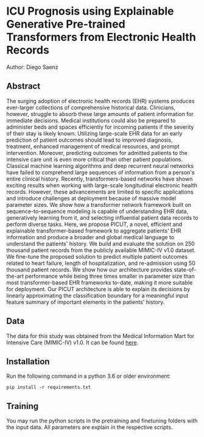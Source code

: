 # ICU Prognosis using Explainable Generative Pre-trained Transformers from Electronic Health Records

Author: Diego Saenz

## Abstract

The surging adoption of electronic health records (EHR) systems produces ever-larger collections of comprehensive historical data. Clinicians, however, struggle to absorb these large amounts of patient information for immediate decisions. Medical institutions could also be prepared to administer beds and spaces efficiently for incoming patients if the severity of their stay is likely known. Utilizing large-scale EHR data for an early prediction of patient outcomes should lead to improved diagnosis, treatment, enhanced management of medical resources, and prompt intervention. Moreover, predicting outcomes for admitted patients to the intensive care unit is even more critical than other patient populations. Classical machine learning algorithms and deep recurrent neural networks have failed to comprehend large sequences of information from a person's entire clinical history. Recently, transformers-based networks have shown exciting results when working with large-scale longitudinal electronic health records. However, these advancements are limited to specific applications and introduce challenges at deployment because of massive model parameter sizes. We show how a transformer network framework built on sequence-to-sequence modeling is capable of understanding EHR data, generatively learning from it, and selecting influential patient data records to perform diverse tasks. Here, we propose PICUT, a novel, efficient and explainable transformer-based framework to aggregate patients' EHR information and produce a broader and global medical language to understand the patients' history. We build and evaluate the solution on 250 thousand patient records from the publicly available MIMIC-IV v1.0 dataset. We fine-tune the proposed solution to predict multiple patient outcomes related to heart failure, length of hospitalization, and re-admission using 50 thousand patient records. We show how our architecture provides state-of-the-art performance while being three times smaller in parameter size than most transformer-based EHR frameworks to-date, making it more suitable for deployment. Our PICUT architecture is able to explain its decisions by linearly approximating the classification boundary for a meaningful input feature summary of important elements in the patients' history.

## Data

The data for this study was obtained from the Medical Information Mart for Intensive Care (MIMIC-IV) v1.0. It can be found [here](https://physionet.org/content/mimiciv/1.0/).

## Installation

Run the following command in a python 3.6 or older environment:

```
pip install -r requirements.txt
```

## Training

You may run the python scripts in the pretraining and finetuning folders with the input data. All parameters are explain in the respective scripts.
